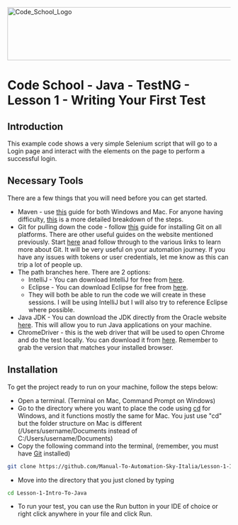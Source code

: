 <p float="left">
  <img src="https://i.imgur.com/GEgGYUB.png" width="600" height="120" title="Code_School_Logo">
</p>

# Code School - Java - TestNG - Lesson 1 - Writing Your First Test

## Introduction

This example code shows a very simple Selenium script that will go to a Login page and interact with the elements on the page to perform a successful login.

## Necessary Tools

There are a few things that you will need before you can get started.

* Maven - use [this](https://maven.apache.org/install.html) guide for both Windows and Mac. For anyone having difficulty, [this](https://www.baeldung.com/install-maven-on-windows-linux-mac) is a more detailed breakdown of the steps.
* Git for pulling down the code - follow [this](https://git-scm.com/book/en/v2/Getting-Started-Installing-Git) guide for installing Git on all platforms. There are other useful guides on the website mentioned previously. Start [here](https://github.com/git-guides) anad follow through to the various links to learn more about Git. It will be very useful on your automation journey. If you have any issues with tokens or user credentials, let me know as this can trip a lot of people up.
* The path branches here. There are 2 options:
    * IntelliJ - You can download IntelliJ for free from [here](https://www.jetbrains.com/idea/download/#section=mac).
    * Eclipse - You can download Eclipse for free from [here](https://www.eclipse.org/downloads/).
    * They will both be able to run the code we will create in these sessions. I will be using IntelliJ but I will also try to reference Eclipse where possible.
* Java JDK - You can download the JDK directly from the Oracle website [here](https://www.oracle.com/java/technologies/downloads/). This will allow you to run Java applications on your machine.
* ChromeDriver - this is the web driver that will be used to open Chrome and do the test locally. You can download it from [here](https://chromedriver.chromium.org/downloads). Remember to grab the version that matches your installed browser.

## Installation

To get the project ready to run on your machine, follow the steps below:

* Open a terminal. (Terminal on Mac, Command Prompt on Windows)
* Go to the directory where you want to place the code using [cd](https://docs.microsoft.com/en-us/windows-server/administration/windows-commands/cd) for Windows, and it functions mostly the same for Mac. You just use "cd" but the folder structure on Mac is different (/Users/username/Documents instead of C:/Users/username/Documents)
* Copy the following command into the terminal, (remember, you must have [Git](https://git-scm.com/downloads) installed)

```sh
git clone https://github.com/Manual-To-Automation-Sky-Italia/Lesson-1-Intro-To-Java.git
```
* Move into the directory that you just cloned by typing
```sh
cd Lesson-1-Intro-To-Java
```
* To run your test, you can use the Run button in your IDE of choice or right click anywhere in your file and click Run.
